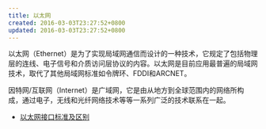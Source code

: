 ```yaml
---
title: 以太网
created: 2016-03-03T23:27:52+0800
updated: 2016-03-03T23:27:52+0800
---
```



以太网（Ethernet）是为了实现局域网通信而设计的一种技术，它规定了包括物理层的连线、电子信号和介质访问层协议的内容。以太网是目前应用最普遍的局域网技术，取代了其他局域网标准如令牌环、FDDI和ARCNET。

因特网/互联网（Internet）是广域网，它是由从地方到全球范围内的网络所构成，通过电子，无线和光纤网络技术等等一系列广泛的技术联系在一起。

- [以太网接口标准及区别](https://blog.51cto.com/czxal/413046)
